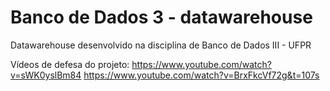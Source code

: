 # Banco de Dados 3 - datawarehouse
Datawarehouse desenvolvido na disciplina de Banco de Dados III - UFPR

Vídeos de defesa do projeto:
https://www.youtube.com/watch?v=sWK0yslBm84
https://www.youtube.com/watch?v=BrxFkcVf72g&t=107s
